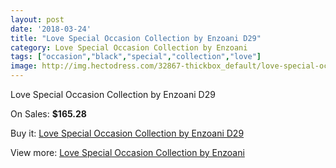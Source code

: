 ```yaml
---
layout: post
date: '2018-03-24'
title: "Love Special Occasion Collection by Enzoani D29"
category: Love Special Occasion Collection by Enzoani
tags: ["occasion","black","special","collection","love"]
image: http://img.hectodress.com/32867-thickbox_default/love-special-occasion-collection-by-enzoani-d29.jpg
---
```

Love Special Occasion Collection by Enzoani D29

On Sales: **$165.28**
<a href="https://www.hectodress.com/love-special-occasion-collection-by-enzoani/15071-love-special-occasion-collection-by-enzoani-d29.html"><amp-img layout="responsive" width="600" height="600" src="//img.hectodress.com/32867-thickbox_default/love-special-occasion-collection-by-enzoani-d29.jpg" alt="Love Special Occasion Collection by Enzoani D29 0" /></a>
<a href="https://www.hectodress.com/love-special-occasion-collection-by-enzoani/15071-love-special-occasion-collection-by-enzoani-d29.html"><amp-img layout="responsive" width="600" height="600" src="//img.hectodress.com/32868-thickbox_default/love-special-occasion-collection-by-enzoani-d29.jpg" alt="Love Special Occasion Collection by Enzoani D29 1" /></a>

Buy it: [Love Special Occasion Collection by Enzoani D29](https://www.hectodress.com/love-special-occasion-collection-by-enzoani/15071-love-special-occasion-collection-by-enzoani-d29.html "Love Special Occasion Collection by Enzoani D29")

View more: [Love Special Occasion Collection by Enzoani](https://www.hectodress.com/270-love-special-occasion-collection-by-enzoani "Love Special Occasion Collection by Enzoani")